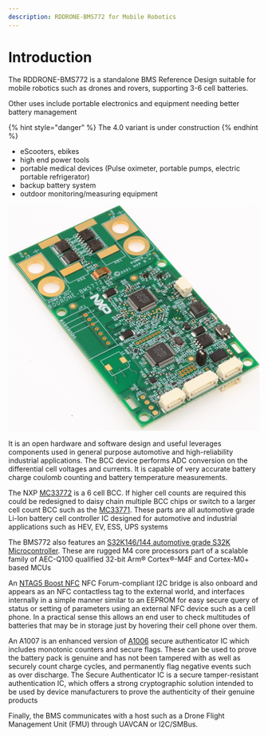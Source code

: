 ```yaml
---
description: RDDRONE-BMS772 for Mobile Robotics
---
```


# Introduction

The RDDRONE-BMS772 is a standalone BMS Reference Design suitable for mobile robotics such as drones and rovers, supporting 3-6 cell batteries. 

Other uses include portable electronics and equipment needing better battery management

{% hint style="danger" %}
The 4.0 variant is under construction
{% endhint %}

* eScooters, ebikes
* high end power tools
* portable medical devices \(Pulse oximeter, portable pumps, electric portable refrigerator\)
* backup battery system
* outdoor monitoring/measuring equipment

![RDDRONE-BMS772](.gitbook/assets/rddrone-bms772_iso%20%281%29.jpg)

It is an open hardware and software design and useful leverages components used in general purpose automotive and high-reliability industrial applications. The BCC device performs ADC conversion on the differential cell voltages and currents. It is capable of very accurate battery charge coulomb counting and battery temperature measurements. 

The NXP [MC33772](https://www.nxp.com/products/power-management/battery-management/battery-cell-controllers/6-channel-li-ion-battery-cell-controller-ic:MC33772B) is a 6 cell BCC. If higher cell counts are required this could be redesigned to daisy chain multiple BCC chips or switch to a larger cell count BCC such as the [MC33771](https://www.nxp.com/products/power-management/battery-management/battery-cell-controllers:BATTERY-CELL-CONTROLLERS). These parts are all automotive grade Li-Ion battery cell controller IC designed for automotive and industrial applications such as HEV, EV, ESS, UPS systems

The BMS772 also features an [S32K146/144 automotive grade S32K Microcontroller](https://www.nxp.com/products/processors-and-microcontrollers/arm-microcontrollers/s32k-automotive-mcus/s32k1-microcontrollers-for-general-purpose:S32K). These are rugged M4 core processors part of a scalable family of AEC-Q100 qualified 32-bit Arm® Cortex®-M4F and Cortex-M0+ based MCUs 

An [NTAG5 Boost NFC](https://www.nxp.com/products/rfid-nfc/nfc-hf/ntag/nfc-tags-for-electronics/ntag-5-boost-nfc-forum-compliant-ic-bridge-for-tiny-devices:NTAG5-BOOST) NFC Forum-compliant I2C bridge is also onboard and appears as an NFC contactless tag to the external world, and interfaces internally in a simple manner similar to an EEPROM for easy secure query of status or setting of parameters using an external NFC device such as a cell phone. In a practical sense this allows an end user to check multitudes of batteries that may be in storage just by hovering their cell phone over them.

An A1007 is an enhanced version of [A1006](https://www.nxp.com/products/security-and-authentication/authentication/secure-authenticator-ic-embedded-security-platform:A1006) secure authenticator IC which includes monotonic counters and secure flags. These can be used to prove the battery pack is genuine and has not been tampered with as well as securely count charge cycles, and permanently flag negative events such as over discharge. The Secure Authenticator IC is a secure tamper-resistant authentication IC, which offers a strong cryptographic solution intended to be used by device manufacturers to prove the authenticity of their genuine products

Finally, the BMS communicates with a host such as a Drone Flight Management Unit \(FMU\) through UAVCAN or I2C/SMBus.

